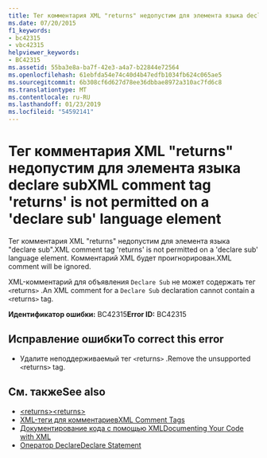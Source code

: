 ```yaml
---
title: Тег комментария XML "returns" недопустим для элемента языка declare sub
ms.date: 07/20/2015
f1_keywords:
- bc42315
- vbc42315
helpviewer_keywords:
- BC42315
ms.assetid: 55ba3e8a-ba7f-42e3-a4a7-b22844e72564
ms.openlocfilehash: 61ebfda54e74c40d4b47edfb1034fb624c065ae5
ms.sourcegitcommit: 6b308cf6d627d78ee36dbbae8972a310ac7fd6c8
ms.translationtype: MT
ms.contentlocale: ru-RU
ms.lasthandoff: 01/23/2019
ms.locfileid: "54592141"
---
```

# <a name="xml-comment-tag-returns-is-not-permitted-on-a-declare-sub-language-element"></a><span data-ttu-id="e4399-102">Тег комментария XML "returns" недопустим для элемента языка declare sub</span><span class="sxs-lookup"><span data-stu-id="e4399-102">XML comment tag 'returns' is not permitted on a 'declare sub' language element</span></span>
<span data-ttu-id="e4399-103">Тег комментария XML "returns" недопустим для элемента языка "declare sub".</span><span class="sxs-lookup"><span data-stu-id="e4399-103">XML comment tag 'returns' is not permitted on a 'declare sub' language element.</span></span> <span data-ttu-id="e4399-104">Комментарий XML будет проигнорирован.</span><span class="sxs-lookup"><span data-stu-id="e4399-104">XML comment will be ignored.</span></span>  
  
 <span data-ttu-id="e4399-105">XML-комментарий для объявления `Declare Sub` не может содержать тег `<`returns`>` .</span><span class="sxs-lookup"><span data-stu-id="e4399-105">An XML comment for a `Declare Sub` declaration cannot contain a `<`returns`>` tag.</span></span>  
  
 <span data-ttu-id="e4399-106">**Идентификатор ошибки:** BC42315</span><span class="sxs-lookup"><span data-stu-id="e4399-106">**Error ID:** BC42315</span></span>  
  
## <a name="to-correct-this-error"></a><span data-ttu-id="e4399-107">Исправление ошибки</span><span class="sxs-lookup"><span data-stu-id="e4399-107">To correct this error</span></span>  
  
-   <span data-ttu-id="e4399-108">Удалите неподдерживаемый тег `<`returns`>` .</span><span class="sxs-lookup"><span data-stu-id="e4399-108">Remove the unsupported `<`returns`>` tag.</span></span>  
  
## <a name="see-also"></a><span data-ttu-id="e4399-109">См. также</span><span class="sxs-lookup"><span data-stu-id="e4399-109">See also</span></span>
- [<span data-ttu-id="e4399-110">\<returns></span><span class="sxs-lookup"><span data-stu-id="e4399-110">\<returns></span></span>](../../visual-basic/language-reference/xmldoc/returns.md)
- [<span data-ttu-id="e4399-111">XML-теги для комментариев</span><span class="sxs-lookup"><span data-stu-id="e4399-111">XML Comment Tags</span></span>](../../visual-basic/language-reference/xmldoc/index.md)
- [<span data-ttu-id="e4399-112">Документирование кода с помощью XML</span><span class="sxs-lookup"><span data-stu-id="e4399-112">Documenting Your Code with XML</span></span>](../../visual-basic/programming-guide/program-structure/documenting-your-code-with-xml.md)
- [<span data-ttu-id="e4399-113">Оператор Declare</span><span class="sxs-lookup"><span data-stu-id="e4399-113">Declare Statement</span></span>](../../visual-basic/language-reference/statements/declare-statement.md)
